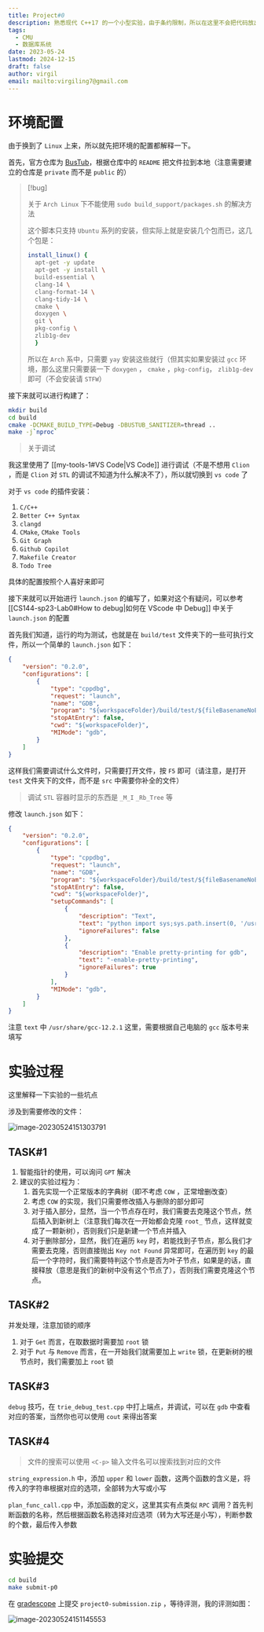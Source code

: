 ```yaml
---
title: Project#0
description: 熟悉现代 C++17 的一个小型实验，由于条约限制，所以在这里不会把代码放出来Primer
tags:
  - CMU
  - 数据库系统
date: 2023-05-24
lastmod: 2024-12-15
draft: false
author: virgil
email: mailto:virgiling7@gmail.com
---
```


# 环境配置

由于换到了 `Linux` 上来，所以就先把环境的配置都解释一下。

首先，官方仓库为 [BusTub](https://github.com/cmu-db/bustub)，根据仓库中的 `README` 把文件拉到本地（注意需要建立的仓库是 `private` 而不是 `public` 的）

> [!bug]
>
> 关于 `Arch Linux` 下不能使用 `sudo build_support/packages.sh` 的解决方法
>
> 这个脚本只支持 `Ubuntu` 系列的安装，但实际上就是安装几个包而已，这几个包是：
>
> ```bash
> install_linux() {
> 	apt-get -y update
> 	apt-get -y install \
> 	build-essential \
> 	clang-14 \
> 	clang-format-14 \
> 	clang-tidy-14 \
> 	cmake \
> 	doxygen \
> 	git \
> 	pkg-config \
> 	zlib1g-dev
> 	}
> ```
>
> 所以在 `Arch` 系中，只需要 `yay` 安装这些就行（但其实如果安装过 `gcc` 环境，那么这里只需要装一下 `doxygen` ， `cmake` ，`pkg-config`， `zlib1g-dev` 即可（不会安装请 `STFW`）

接下来就可以进行构建了：

```bash
mkdir build
cd build
cmake -DCMAKE_BUILD_TYPE=Debug -DBUSTUB_SANITIZER=thread ..
make -j`nproc`
```

> 关于调试

我这里使用了 [[my-tools-1#VS Code|VS Code]] 进行调试（不是不想用 `Clion` ，而是 `Clion` 对 `STL` 的调试不知道为什么解决不了），所以就切换到 `vs code` 了

对于 `vs code` 的插件安装：

1. `C/C++`
2. `Better C++ Syntax`
3. `clangd`
4. `CMake`, `CMake Tools`
5. `Git Graph`
6. `Github Copilot`
7. `Makefile Creator`
8. `Todo Tree`

具体的配置按照个人喜好来即可

接下来就可以开始进行 `launch.json` 的编写了，如果对这个有疑问，可以参考 [[CS144-sp23-Lab0#How to debug|如何在 VScode 中 Debug]] 中关于 `launch.json` 的配置

首先我们知道，运行的均为测试，也就是在 `build/test` 文件夹下的一些可执行文件，所以一个简单的 `launch.json` 如下：

```json
{
    "version": "0.2.0",
    "configurations": [
        {
            "type": "cppdbg",
            "request": "launch",
            "name": "GDB",
            "program": "${workspaceFolder}/build/test/${fileBasenameNoExtension}",
            "stopAtEntry": false,
            "cwd": "${workspaceFolder}",
            "MIMode": "gdb",
        }
    ]
}
```

这样我们需要调试什么文件时，只需要打开文件，按 `F5` 即可（请注意，是打开 `test` 文件夹下的文件，而不是 `src` 中需要你补全的文件）

> 调试 `STL` 容器时显示的东西是 `_M_I` `_Rb_Tree` 等

修改 `launch.json` 如下：

```json
{
    "version": "0.2.0",
    "configurations": [
        {
            "type": "cppdbg",
            "request": "launch",
            "name": "GDB",
            "program": "${workspaceFolder}/build/test/${fileBasenameNoExtension}",
            "stopAtEntry": false,
            "cwd": "${workspaceFolder}",
            "setupCommands": [
                {
                    "description": "Text",
                    "text": "python import sys;sys.path.insert(0, '/usr/share/gcc-12.2.1/python');from libstdcxx.v6.printers import register_libstdcxx_printers;register_libstdcxx_printers(None)",
                    "ignoreFailures": false
                },
                {
                    "description": "Enable pretty-printing for gdb",
                    "text": "-enable-pretty-printing",
                    "ignoreFailures": true
                }
            ],
            "MIMode": "gdb",
        }
    ]
}
```

注意 `text` 中 `/usr/share/gcc-12.2.1` 这里，需要根据自己电脑的 `gcc` 版本号来填写

# 实验过程

这里解释一下实验的一些坑点

涉及到需要修改的文件：

![image-20230524151303791](https://virgil-civil-1311056353.cos.ap-shanghai.myqcloud.com/img/image-20230524151303791.png)

## TASK#1

1. 智能指针的使用，可以询问 `GPT` 解决
2. 建议的实验过程为：
   1. 首先实现一个正常版本的字典树（即不考虑 `COW` ，正常增删改查）
   2. 考虑 `COW` 的实现，我们只需要修改插入与删除的部分即可
   3. 对于插入部分，显然，当一个节点存在时，我们需要去克隆这个节点，然后插入到新树上（注意我们每次在一开始都会克隆 `root_` 节点，这样就变成了一颗新树），否则我们只是新建一个节点并插入
   4. 对于删除部分，显然，我们在遍历 `key` 时，若能找到子节点，那么我们才需要去克隆，否则直接抛出 `Key not Found` 异常即可，在遍历到 `key` 的最后一个字符时，我们需要特判这个节点是否为叶子节点，如果是的话，直接释放（意思是我们的新树中没有这个节点了），否则我们需要克隆这个节点。

## TASK#2

并发处理，注意加锁的顺序

1. 对于 `Get` 而言，在取数据时需要加 `root` 锁
2. 对于 `Put` 与 `Remove` 而言，在一开始我们就需要加上 `write` 锁，在更新树的根节点时，我们需要加上 `root` 锁

## TASK#3

`debug` 技巧，在 `trie_debug_test.cpp` 中打上端点，并调试，可以在 `gdb` 中查看对应的答案，当然你也可以使用 `cout` 来得出答案

## TASK#4

> 文件的搜索可以使用 `<C-p>` 输入文件名可以搜索找到对应的文件

`string_expression.h` 中，添加 `upper` 和 `lower` 函数，这两个函数的含义是，将传入的字符串根据对应的选项，全部转为大写或小写

`plan_func_call.cpp` 中，添加函数的定义，这里其实有点类似 `RPC` 调用？首先判断函数的名称，然后根据函数名称选择对应选项（转为大写还是小写），判断参数的个数，最后传入参数

# 实验提交

```bash
cd build
make submit-p0
```

在 [gradescope](https://www.gradescope.com/courses/500628) 上提交 `project0-submission.zip` ，等待评测，我的评测如图：

![image-20230524151145553](https://virgil-civil-1311056353.cos.ap-shanghai.myqcloud.com/img/image-20230524151145553.png)
